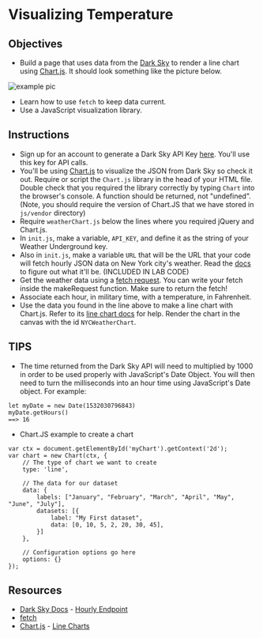 # Visualizing Temperature

## Objectives
* Build a page that uses data from the [Dark Sky](https://darksky.net/dev) to render a line chart using [Chart.js](http://www.chartjs.org/docs/latest/). It should look something like the picture below.

![example pic](http://ironboard-curriculum-content.s3.amazonaws.com/web-development/js-weather-api-ajax/example.png "Pic of Example")

* Learn how to use `fetch` to keep data current.
* Use a JavaScript visualization library.

## Instructions
* Sign up for an account to generate a Dark Sky API Key [here](https://darksky.net/dev/register). You'll use this key for API calls.
* You'll be using [Chart.js](http://www.chartjs.org/) to visualize the JSON from Dark Sky so check it out. Require or script the `Chart.js` library in the head of your HTML file. Double check that you required the library correctly by typing `Chart` into the browser's console. A function should be returned, not "undefined". (Note, you should require the version of Chart.JS that we have stored in `js/vendor` directory)
* Require `weatherChart.js` below the lines where you required jQuery and Chart.js.
* In `init.js`, make a variable, `API_KEY`, and define it as the string of your Weather Underground key.
* Also in `init.js`, make a variable `URL` that will be the URL that your code will fetch hourly JSON data on New York city's weather. Read the [docs](https://darksky.net/dev/docs) to figure out what it'll be. (INCLUDED IN LAB CODE)
* Get the weather data using a [fetch request](https://developer.mozilla.org/en-US/docs/Web/API/Fetch_API/Using_Fetch). You can write your fetch inside the makeRequest function. Make sure to return the fetch!
* Associate each hour, in military time, with a temperature, in Fahrenheit.
* Use the data you found in the line above to make a line chart with Chart.js. Refer to its [line chart docs](http://www.chartjs.org/docs/#line-chart-example-usage) for help. Render the chart in the canvas with the id `NYCWeatherChart`.

## TIPS
* The time returned from the Dark Sky API will need to multiplied by 1000 in order to be used properly with JavaScript's Date Object. You will then need to turn the milliseconds into an hour time using JavaScript's Date object. For example:

```
let myDate = new Date(1532030796843)
myDate.getHours()
==> 16
```

* Chart.JS example to create a chart
```
var ctx = document.getElementById('myChart').getContext('2d');
var chart = new Chart(ctx, {
    // The type of chart we want to create
    type: 'line',

    // The data for our dataset
    data: {
        labels: ["January", "February", "March", "April", "May", "June", "July"],
        datasets: [{
            label: "My First dataset",
            data: [0, 10, 5, 2, 20, 30, 45],
        }]
    },

    // Configuration options go here
    options: {}
});
```

## Resources
* [Dark Sky Docs](https://darksky.net/dev/docs) - [Hourly Endpoint ](https://api.darksky.net/forecast/YOUR-API-KEY-HERE/40.7127,-74.0059?exclude=currently?exclude=minutely?exclude=daily')
* [fetch](https://developer.mozilla.org/en-US/docs/Web/API/Fetch_API/Using_Fetch)
* [Chart.js](http://www.chartjs.org/docs/#getting-started) - [Line Charts](http://www.chartjs.org/docs/#line-chart-example-usage)
